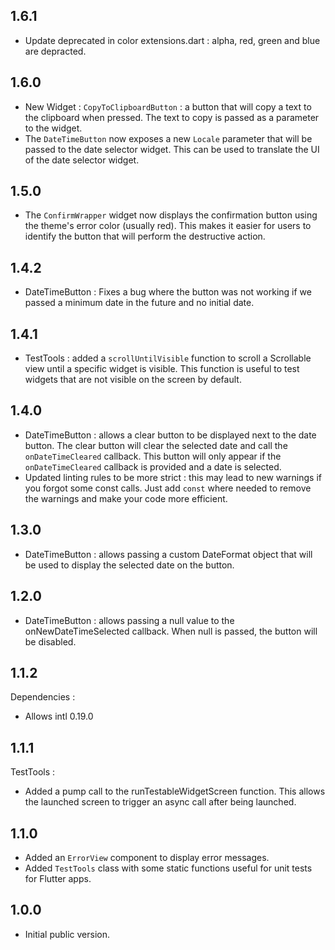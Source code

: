 ## 1.6.1

-    Update deprecated in color extensions.dart : alpha, red, green and blue are depracted.

## 1.6.0

-    New Widget : `CopyToClipboardButton` : a button that will copy a text to the clipboard when pressed. The text to copy is passed as a parameter to the widget.
-    The `DateTimeButton` now exposes a new `Locale` parameter that will be passed to the date selector widget. This can be used to translate the UI of the date selector widget.

## 1.5.0

-    The `ConfirmWrapper` widget now displays the confirmation button using the theme's error color (usually red). This makes it easier for users to identify the button that will perform the destructive action.

## 1.4.2

-    DateTimeButton : Fixes a bug where the button was not working if we passed a minimum date in the future and no initial date.

## 1.4.1

-    TestTools : added a `scrollUntilVisible` function to scroll a Scrollable view until a specific widget is visible. This function is useful to test widgets that are not visible on the screen by default.

## 1.4.0

-    DateTimeButton : allows a clear button to be displayed next to the date button. The clear button will clear the selected date and call the `onDateTimeCleared` callback. This button will only appear if the `onDateTimeCleared` callback is provided and a date is selected.
-    Updated linting rules to be more strict : this may lead to new warnings if you forgot some const calls. Just add `const` where needed to remove the warnings and make your code more efficient.

## 1.3.0

-    DateTimeButton : allows passing a custom DateFormat object that will be used to display the selected date on the button.

## 1.2.0

-    DateTimeButton : allows passing a null value to the onNewDateTimeSelected callback. When null is passed, the button will be disabled.

## 1.1.2

Dependencies :

-    Allows intl 0.19.0

## 1.1.1

TestTools :

-    Added a pump call to the runTestableWidgetScreen function. This allows the launched screen to trigger an async call after being launched.

## 1.1.0

-    Added an `ErrorView` component to display error messages.
-    Added `TestTools` class with some static functions useful for unit tests for Flutter apps.

## 1.0.0

-    Initial public version.
